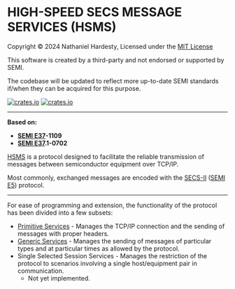 # HIGH-SPEED SECS MESSAGE SERVICES (HSMS)

Copyright © 2024 Nathaniel Hardesty, Licensed under the [MIT License](../license.md)

This software is created by a third-party and not endorsed or supported by SEMI.

The codebase will be updated to reflect more up-to-date SEMI standards if/when they can be acquired for this purpose.

[![crates.io](https://img.shields.io/crates/v/semi_e37.svg)](https://crates.io/crates/semi_e37)
[![crates.io](https://img.shields.io/crates/dv/semi_e37/0.2.0.svg)](https://crates.io/crates/semi_e37/0.2.0)

-------------------------------------------------------------------------------

**Based on:**

- **[SEMI E37]-1109**
- **[SEMI E37].1-0702**

[HSMS] is a protocol designed to facilitate the reliable transmission of
messages between semiconductor equipment over TCP/IP.

Most commonly, exchanged messages are encoded with the [SECS-II] ([SEMI E5])
protocol.

-------------------------------------------------------------------------------

For ease of programming and extension, the functionality of the protocol
has been divided into a few subsets:

- [Primitive Services] - Manages the TCP/IP connection and the sending of
  messages with proper headers.
- [Generic Services] - Manages the sending of messages of particular types
  and at particular times as allowed by the protocol.
- Single Selected Session Services - Manages the restriction of the
  protocol to scenarios involving a single host/equipment pair in
  communication.
  - Not yet implemented.

[HSMS]:               https://docs.rs/semi_e37/0.2./semi_e37/index.html
[Primitive Services]: https://docs.rs/semi_e37/0.2.0/semi_e37/primitive/index.html
[Generic Services]:   https://docs.rs/semi_e37/0.2.0/semi_e37/generic/index.html

[SECS-II]: ../semi_e5/readme.md

[SEMI E5]:  https://store-us.semi.org/products/e00500-semi-e5-specification-for-semi-equipment-communications-standard-2-message-content-secs-ii
[SEMI E37]: https://store-us.semi.org/products/e03700-semi-e37-high-speed-secs-message-services-hsms-generic-services
